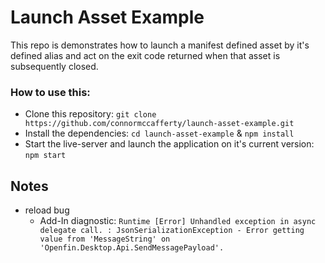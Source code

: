 # Launch Asset Example

This repo is demonstrates how to launch a manifest defined asset by it's defined alias and act on the exit code returned when that asset is subsequently closed.

### How to use this:

- Clone this repository: `git clone https://github.com/connormccafferty/launch-asset-example.git`
- Install the dependencies: `cd launch-asset-example` & `npm install`
- Start the live-server and launch the application on it's current version: `npm start`

## Notes

- reload bug
  - Add-In diagnostic: `Runtime [Error] Unhandled exception in async delegate call. : JsonSerializationException - Error getting value from 'MessageString' on 'Openfin.Desktop.Api.SendMessagePayload'.`
